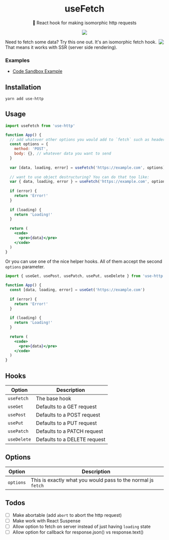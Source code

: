 <h1 align="center">useFetch</h1>
<p align="center">🐶 React hook for making isomorphic http requests</p>
<p align="center">
    <a href="https://github.com/alex-cory/react-usefetch/pulls">
      <img src="https://camo.githubusercontent.com/d4e0f63e9613ee474a7dfdc23c240b9795712c96/68747470733a2f2f696d672e736869656c64732e696f2f62616467652f5052732d77656c636f6d652d627269676874677265656e2e737667" />
    </a>
</p>

<img align="right" src="https://media.giphy.com/media/fAFg3xESCJyw/giphy.gif" />
Need to fetch some data? Try this one out. It's an isomorphic fetch hook. That means it works with SSR (server side rendering).

### Examples
- <a target="_blank" rel="noopener noreferrer" href='https://codesandbox.io/embed/km04k9k9x5'>Code Sandbox Example</a>


Installation
------------

```shell
yarn add use-http
```

Usage
-----

```jsx 
import useFetch from 'use-http'

function App() {
  // add whatever other options you would add to `fetch` such as headers
  const options = {
    method: 'POST',
    body: {}, // whatever data you want to send
  }
  
  var [data, loading, error] = useFetch('https://example.com', options)
  
  // want to use object destructuring? You can do that too like:
  var { data, loading, error } = useFetch('https://example.com', options)
  
  if (error) {
    return 'Error!'
  }
  
  if (loading) {
    return 'Loading!'
  }
  
  return (
    <code>
      <pre>{data}</pre>
    </code>
  )
}
```
Or you can use one of the nice helper hooks. All of them accept the second `options` parameter.

```jsx
import { useGet, usePost, usePatch, usePut, useDelete } from 'use-http'

function App() {
  const [data, loading, error] = useGet('https://example.com')
  
  if (error) {
    return 'Error!'
  }
  
  if (loading) {
    return 'Loading!'
  }
  
  return (
    <code>
      <pre>{data}</pre>
    </code>
  )
}
```

Hooks
----
| Option                | Description                                                                              |
| --------------------- | ---------------------------------------------------------------------------------------- |
| `useFetch` | The base hook |
| `useGet` | Defaults to a GET request |
| `usePost` | Defaults to a POST request |
| `usePut` | Defaults to a PUT request |
| `usePatch` | Defaults to a PATCH request |
| `useDelete` | Defaults to a DELETE request |

Options
-----
| Option                | Description                                                                              |
| --------------------- | ---------------------------------------------------------------------------------------- |
| `options` | This is exactly what you would pass to the normal js `fetch` |

Todos
------
 - [ ] Make abortable (add `abort` to abort the http request)
 - [ ] Make work with React Suspense
 - [ ] Allow option to fetch on server instead of just having `loading` state
 - [ ] Allow option for callback for response.json() vs response.text()

